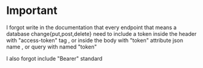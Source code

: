 # Important

I forgot write in the documentation that every endpoint that means a database change{put,post,delete} need to include a token
inside the header with "access-token" tag , or inside the body with "token" attribute json name , or query with
named "token"

I also forgot include "Bearer" standard
